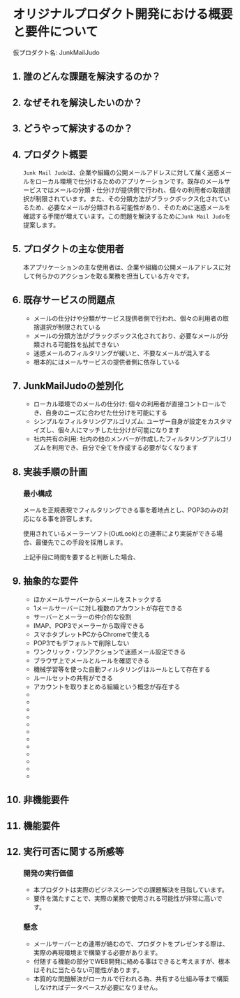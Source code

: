 # オリジナルプロダクト開発における概要と要件について

仮プロダクト名: JunkMailJudo

<ol>

## <li>誰のどんな課題を解決するのか？</li>



## <li>なぜそれを解決したいのか？</li>



## <li>どうやって解決するのか？</li>



## <li>プロダクト概要</li>

`Junk Mail Judo`は、企業や組織の公開メールアドレスに対して届く迷惑メールをローカル環境で仕分けるためのアプリケーションです。既存のメールサービスではメールの分類・仕分けが提供側で行われ、個々の利用者の取捨選択が制限されています。また、その分類方法がブラックボックス化されているため、必要なメールが分類される可能性があり、そのために迷惑メールを確認する手間が増えています。この問題を解決するために`Junk Mail Judo`を提案します。

## <li>プロダクトの主な使用者</li>

本アプリケーションの主な使用者は、企業や組織の公開メールアドレスに対して何らかのアクションを取る業務を担当している方々です。

## <li>既存サービスの問題点</li>

- メールの仕分けや分類がサービス提供者側で行われ、個々の利用者の取捨選択が制限されている
- メールの分類方法がブラックボックス化されており、必要なメールが分類される可能性を払拭できない
- 迷惑メールのフィルタリングが緩いと、不要なメールが混入する
- 根本的にはメールサービスの提供者側に依存している

## <li>JunkMailJudoの差別化</li>

- ローカル環境でのメールの仕分け: 個々の利用者が直接コントロールでき、自身のニーズに合わせた仕分けを可能にする
- シンプルなフィルタリングアルゴリズム: ユーザー自身が設定をカスタマイズし、個々人にマッチした仕分けが可能になります
- 社内共有の利用: 社内の他のメンバーが作成したフィルタリングアルゴリズムを利用でき、自分で全てを作成する必要がなくなります

## <li>実装手順の計画</li>

### 最小構成

  メールを正規表現でフィルタリングできる事を着地点とし、POP3のみの対応になる事を許容します。

  使用されているメーラーソフト(OutLook)との連帯により実装ができる場合、最優先でこの手段を採用します。
  
  上記手段に時間を要すると判断した場合、
  

## <li>抽象的な要件</li>

  - ほかメールサーバーからメールをストックする
  - 1メールサーバーに対し複数のアカウントが存在できる
  - サーバーとメーラーの仲介的な役割
  - IMAP、POP3でメーラーから取得できる
  - スマホタブレットPCからChromeで使える
  - POP3でもデフォルトで削除しない
  - ワンクリック・ワンアクションで迷惑メール設定できる
  - ブラウザ上でメールとルールを確認できる
  - 機械学習等を使った自動フィルタリングはルールとして存在する
  - ルールセットの共有ができる
  - アカウントを取りまとめる組織という概念が存在する
  - 
  - 
  - 
  - 
  - 
  - 
  - 
  - 
  - 
  - 
  - 
  - 

## <li>非機能要件</li>

## <li>機能要件</li>

## <li>実行可否に関する所感等</li>

### 開発の実行価値

- 本プロダクトは実際のビジネスシーンでの課題解決を目指しています。
- 要件を満たすことで、実際の業務で使用される可能性が非常に高いです。

### 懸念

- メールサーバーとの連帯が絡むので、プロダクトをプレゼンする際は、実際の再現環境まで構築する必要があります。
- 付随する機能の部分でWEB開発に絡める事はできると考えますが、根本はそれに当たらない可能性があります。
- 本質的な問題解決がローカルで行われる為、共有する仕組み等まで構築しなければデータベースが必要になりません。


</ol>
